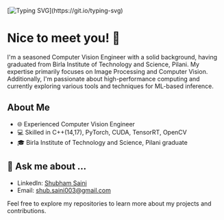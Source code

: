 [![Typing SVG](https://readme-typing-svg.demolab.com?font=Fira+Code&size=24&duration=4000&pause=1000&color=33F782&multiline=true&random=false&width=464&height=68&lines=Hello!+my+name+is+Shubham;I+am+a+senior+systems+engineer.)](https://git.io/typing-svg)

# Nice to meet you! 👋

I'm a seasoned Computer Vision Engineer with a solid background, having graduated from Birla Institute of Technology and Science, Pilani. My expertise primarily focuses on Image Processing and Computer Vision. Additionally, I'm passionate about high-performance computing and currently exploring various tools and techniques for ML-based inference.

## About Me

- 🌐 Experienced Computer Vision Engineer
- 💻 Skilled in C++(14,17), PyTorch, CUDA, TensorRT, OpenCV
- 🎓 Birla Institute of Technology and Science, Pilani graduate

## 💬 **Ask me about ...**
- LinkedIn: [Shubham Saini](https://www.linkedin.com/in/shubham-saini003/)
- Email: shub.saini003@gmail.com

Feel free to explore my repositories to learn more about my projects and contributions.


<!--
**ShubhamSaini01/ShubhamSaini01** is a ✨ _special_ ✨ repository because its `README.md` (this file) appears on your GitHub profile.

Here are some ideas to get you started:

- 🔭 I’m currently working on ...
- 🌱 I’m currently learning ...
- 👯 I’m looking to collaborate on ...
- 🤔 I’m looking for help with ...
- 💬 Ask me about ...
- 📫 How to reach me: ...
- 😄 Pronouns: ...
- ⚡ Fun fact: ...
-->
